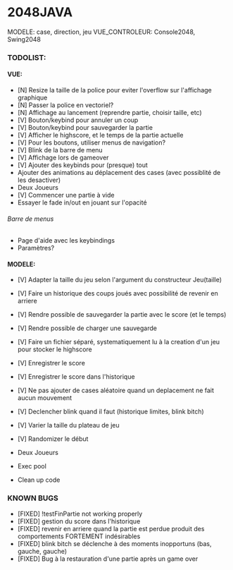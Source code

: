 # 2048JAVA
MODELE: case, direction, jeu
VUE_CONTROLEUR: Console2048, Swing2048

### TODOLIST:
#### VUE:
- [N] Resize la taille de la police pour eviter l'overflow sur l'affichage graphique
- [N] Passer la police en vectoriel?
- [N] Affichage au lancement (reprendre partie, choisir taille, etc)
- [V] Bouton/keybind pour annuler un coup
- [V] Bouton/keybind pour sauvegarder la partie
- [V] Afficher le highscore, et le temps de la partie actuelle
- [V] Pour les boutons, utiliser menus de navigation?
- [V] Blink de la barre de menu
- [V] Affichage lors de gameover
- [V] Ajouter des keybinds pour (presque) tout
- Ajouter des animations au déplacement des cases (avec possiblité de les desactiver)
- Deux Joueurs
- [V] Commencer une partie à vide
- Essayer le fade in/out en jouant sur l'opacité

###### Barre de menus
- Page d'aide avec les keybindings
- Paramètres?

#### MODELE:
- [V] Adapter la taille du jeu selon l'argument du constructeur Jeu(taille)
- [V] Faire un historique des coups joués avec possibilité de revenir en arriere
- [V] Rendre possible de sauvegarder la partie avec le score (et le temps)
- [V] Rendre possible de charger une sauvegarde
- [V] Faire un fichier séparé, systematiquement lu à la creation d'un jeu pour stocker le highscore
- [V] Enregistrer le score
- [V] Enregistrer le score dans l'historique
- [V] Ne pas ajouter de cases aléatoire quand un deplacement ne fait aucun mouvement
- [V] Declencher blink quand il faut (historique limites, blink bitch)
- [V] Varier la taille du plateau de jeu
- [V] Randomizer le début
- Deux Joueurs
- Exec pool

- Clean up code

### KNOWN BUGS
- [FIXED] !testFinPartie not working properly 
- [FIXED] gestion du score dans l'historique
- [FIXED] revenir en arriere quand la partie est perdue produit des comportements FORTEMENT indésirables
- [FIXED] blink bitch se déclenche à des moments inopportuns (bas, gauche, gauche)
- [FIXED] Bug à la restauration d'une partie après un game over